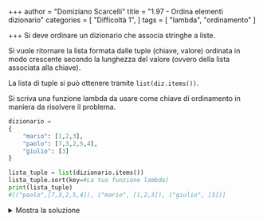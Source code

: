 +++
author = "Domiziano Scarcelli"
title = "1.97 - Ordina elementi dizionario"
categories = [
    "Difficoltà 1",
]
tags = [
    "lambda",
    "ordinamento"
]

+++
Si deve ordinare un dizionario che associa stringhe a liste.

Si vuole ritornare la lista formata dalle tuple (chiave, valore) ordinata in modo crescente secondo la lunghezza del valore (ovvero della lista associata alla chiave).

La lista di tuple si può ottenere tramite `list(diz.items())`.

Si scriva una funzione lambda da usare come chiave di ordinamento in maniera da risolvere il problema.

```python
dizionario = 
{
	"mario": [1,2,3],
	"paolo": [7,3,2,5,4],
	"giulio": [3]
}

lista_tuple = list(dizionario.items())
lista_tuple.sort(key=#La tua funzione lambda)
print(lista_tuple)
#[("paolo",[7,3,2,5,4]), ("mario", [1,2,3]), ("giulio", [3])]
```

<details>
<summary>Mostra la soluzione</summary>

```python
def ordina_elementi(dizionario):
	items = list(dizionario.items())
	items.sort(key=lambda tupla: len(tupla[1]))
	return items

# Items sarà ordinato secondo la lunghezza del secondo elemento della tupla
# Ovvero il valore associato ad ogni chiave del dizionario
```
</details>
